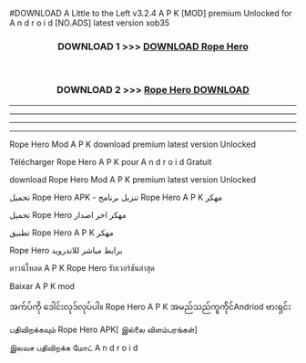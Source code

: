 #DOWNLOAD A Little to the Left v3.2.4 A P K [MOD] premium Unlocked for A n d r o i d [NO.ADS] latest version xob35 



<div align="center">

<h3>DOWNLOAD 1 >>> <a href="https://getmod1.web.app/?judule=Btd Battles">DOWNLOAD Rope Hero</a></h3><br>

<h3>DOWNLOAD 2 >>> <a href="https://getmod1.web.app/?judule=Btd Battles">Rope Hero DOWNLOAD </a></h3>

</div>


----------------------------------------------------------

----------------------------------------------------------

----------------------------------------------------------

----------------------------------------------------------


Rope Hero Mod A P K download premium latest version Unlocked

Télécharger Rope Hero A P K pour A n d r o i d Gratuit

download Rope Hero Mod A P K premium latest version Unlocked

تحميل Rope Hero APK - تنزيل برنامج Rope Hero A P K مهكر

تحميل Rope Hero مهكر اخر اصدار

تطبيق Rope Hero A P K مهكر

Rope Hero برابط مباشر للاندرويد

ดาวน์โหลด A P K Rope Hero รับเวอร์ชันล่าสุด

Baixar A P K mod

အက်ပ်ကို ဒေါင်းလုဒ်လုပ်ပါ။ Rope Hero A P K အမည်သည်ကူကိုင်Andriod ဗားရှင်း

பதிவிறக்கவும் Rope Hero APK[ இல்லை விளம்பரங்கள்] 
 
இலவச பதிவிறக்க மோட் A n d r o i d



